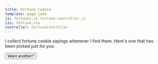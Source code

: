 ```yaml
---
title: Fortune Cookie
template: page.jade
js: fortunes.js fortune-controller.js
css: fortune.css
controller: FortuneController
---
```


I collect fortune cookie sayings whenever I find them.  Here's one that has been picked just for you.

<div class="center fortune_cookie"><span ng-bind="current"></span></div>

<button type="button" ng-click="another()">Want another?</button>
